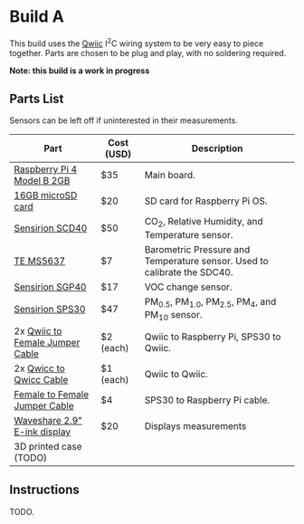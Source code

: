 # Build A

This build uses the [Qwiic](https://www.sparkfun.com/qwiic) I<sup>2</sup>C wiring system to be very easy to piece together. Parts are chosen to be plug and play, with no soldering required.

**Note: this build is a work in progress**

## Parts List

Sensors can be left off if uninterested in their measurements.

| Part | Cost (USD) | Description |
| ---- | ---------- | ----------- |
| [Raspberry Pi 4 Model B 2GB](https://www.sparkfun.com/products/15446) | $35 | Main board.
| [16GB microSD card](https://www.sparkfun.com/products/15051) | $20 | SD card for Raspberry Pi OS.
| [Sensirion SCD40](https://www.sparkfun.com/products/18365) | $50 | CO<sub>2</sub>, Relative Humidity, and Temperature sensor.
| [TE MS5637](https://www.sparkfun.com/products/14688) | $7 | Barometric Pressure and Temperature sensor. Used to calibrate the SDC40.
| [Sensirion SGP40](https://www.sparkfun.com/products/18345) | $17 | VOC change sensor.
| [Sensirion SPS30](https://www.sparkfun.com/products/15103) | $47 | PM<sub>0.5</sub>, PM<sub>1.0</sub>, PM<sub>2.5</sub>, PM<sub>4</sub>, and PM<sub>10</sub> sensor.
| 2x [Qwiic to Female Jumper Cable](https://www.sparkfun.com/products/17261) | $2 (each) | Qwiic to Raspberry Pi, SPS30 to Qwiic.
| 2x [Qwicc to Qwicc Cable](https://www.sparkfun.com/products/17260) | $1 (each) | Qwiic to Qwiic.
| [Female to Female Jumper Cable](https://www.sparkfun.com/products/8430) | $4 | SPS30 to Raspberry Pi cable.
| [Waveshare 2.9" E-ink display](https://www.waveshare.com/product/displays/e-paper/epaper-2/2.9inch-e-paper-module.htm) | $20 | Displays measurements
| 3D printed case (TODO) |

## Instructions

TODO.